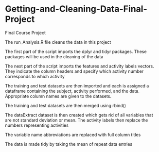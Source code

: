 # Getting-and-Cleaning-Data-Final-Project
Final Course Project

The run_Analysis.R file cleans the data in this project

The first part of the script imports the dplyr and tidyr packages. These packages will be used in the cleaning of the data

The next part of the script imports the features and activity labels vectors. They indicate the column headers and specify which activity number corresponds to which activity

The training and test datasets are then imported and each is assigned a dataframe containing the subject, activity performed, and the data. Appropriate column names are given to the datasets.

The training and test datasets are then merged using rbind()

The dataExtract dataset is then created which gets rid of all variables that are not standard deviation or mean. The activity labels then replace the numbers representing activities

The variable name abbreviations are replaced with full column titles

The data is made tidy by taking the mean of repeat data entries
